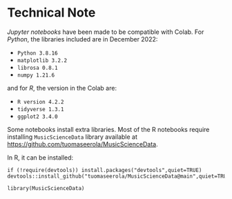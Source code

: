 # Technical Note

_Jupyter notebooks_ have been made to be compatible with Colab. For _Python_, the libraries included are in December 2022:
 
- `Python 3.8.16`
- `matplotlib 3.2.2`
- `librosa 0.8.1`
- `numpy 1.21.6`

and for _R_, the version in the Colab are:

- `R version 4.2.2`
- `tidyverse 1.3.1`
- `ggplot2 3.4.0`

Some notebooks install extra libraries. Most of the R notebooks require installing `MusicScienceData` library available at https://github.com/tuomaseerola/MusicScienceData. 

In R, it can be installed:

```
if (!require(devtools)) install.packages("devtools",quiet=TRUE)
devtools::install_github("tuomaseerola/MusicScienceData@main",quiet=TRUE)

library(MusicScienceData)
```
